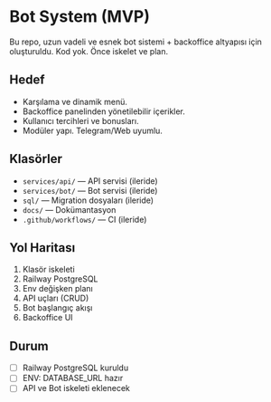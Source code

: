 # Bot System (MVP)

Bu repo, uzun vadeli ve esnek bot sistemi + backoffice altyapısı için oluşturuldu.
Kod yok. Önce iskelet ve plan.

## Hedef
- Karşılama ve dinamik menü.
- Backoffice panelinden yönetilebilir içerikler.
- Kullanıcı tercihleri ve bonusları.
- Modüler yapı. Telegram/Web uyumlu.

## Klasörler
- `services/api/` — API servisi (ileride)
- `services/bot/` — Bot servisi (ileride)
- `sql/` — Migration dosyaları (ileride)
- `docs/` — Dokümantasyon
- `.github/workflows/` — CI (ileride)

## Yol Haritası
1. Klasör iskeleti
2. Railway PostgreSQL
3. Env değişken planı
4. API uçları (CRUD)
5. Bot başlangıç akışı
6. Backoffice UI

## Durum
- [ ] Railway PostgreSQL kuruldu
- [ ] ENV: DATABASE_URL hazır
- [ ] API ve Bot iskeleti eklenecek
